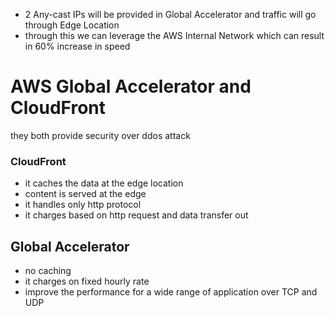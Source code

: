 
- 2 Any-cast IPs will be provided in Global Accelerator and traffic will go through Edge Location
- through this we can leverage the  AWS Internal Network which can result in 60% increase in speed


# AWS Global Accelerator and CloudFront
they both provide security over ddos attack

### CloudFront
- it caches the data at the edge location
- content is served at the edge
- it handles only http protocol
- it charges based on http request and data transfer out
## Global Accelerator
- no caching
- it charges on fixed hourly rate
- improve the performance for a wide range of application over TCP and UDP


